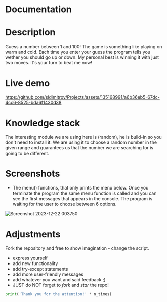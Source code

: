 # Documentation

# Description #
Guess a number between 1 and 100!
The game is something like playing on warm and cold. Each time you enter your guess the program tells you wether you should go up or down. My personal best is winning it with just two moves. It's your turn to beat me now!
# Live demo #

https://github.com/sldimitrov/Projects/assets/135168991/a6b36eb5-67dc-4cc6-8525-bda6f1430d38

# Knowledge stack #
The interesting module we are using here is (random), he is build-in so you don't need to install it. We are using it to choose a random number in the given range and guarantees us that the number we are searching for is going to be different. 
# Screenshots #
* The menu() functions, that only prints the menu below.
Once you terminate the program the same menu function is called and you can see the first messages that appears in the console. The program is waiting for the user to choose between 6 options.

![Screenshot 2023-12-22 003750](https://github.com/sldimitrov/Projects/assets/135168991/6045bbeb-4a0b-472d-a247-b0f3cfffb2a5)


# Adjustments #
Fork the repository and free to show imagination - change the script.
* express yourself
* add new functionality
* add try-except statements
* add more user-friendly messages
* add whatever you want and said feedback ;)
* JUST do NOT forget to *fork* and *star* the repo!
```python 
print('Thank you for the attention!' * n_times)
```
